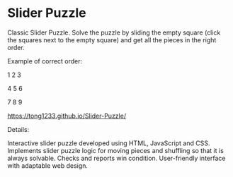 # Slider Puzzle

Classic Slider Puzzle. Solve the puzzle by sliding the empty square (click the squares next to the empty square) and get all the pieces in the right order.

Example of correct order:

1 2 3

4 5 6

7 8 9

https://tong1233.github.io/Slider-Puzzle/

Details:

Interactive slider puzzle developed using HTML, JavaScript and CSS.
Implements slider puzzle logic for moving pieces and shuffling so that it is always solvable. 
Checks and reports win condition.
User-friendly interface with adaptable web design. 
